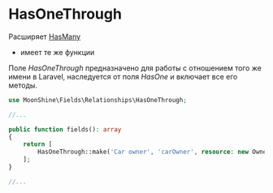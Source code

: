 # HasOneThrough

Расширяет [HasMany](https://moonshine-laravel.com/docs/resource/fields/fields-has_one)
* имеет те же функции

Поле *HasOneThrough* предназначено для работы с отношением того же имени в Laravel, наследуется от поля *HasOne* и включает все его методы.

```php
use MoonShine\Fields\Relationships\HasOneThrough;

//...

public function fields(): array
{
    return [
        HasOneThrough::make('Car owner', 'carOwner', resource: new OwnerResource())
    ];
}

//...
```
